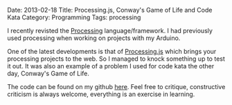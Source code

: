 Date: 2013-02-18
Title: Processing.js, Conway's Game of Life and Code Kata 
Category: Programming
Tags: processing

<script src="static/javascript/processing.js"></script>

I recently revisted the [Processing](http://processing.org) language/framework.  I had previously used processing when working on projects with my Arduino.

One of the latest developments is that of [Processing.js](http://processingjs.org) which brings your processing projects to the web. So I managed to knock something up to test it out. It was also an example of a problem I used for code kata the other day, Conway's Game of Life.

The code can be found on my github [here](https://www.github.com/abarax/game-of-life). Feel free to critique, constructive criticism is always welcome, everything is an exercise in learning.

<canvas data-processing-sources="static/code/game.pde"></canvas>

